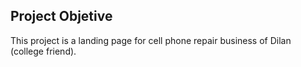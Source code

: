 ## Project Objetive
This project is a landing page for cell phone repair business of Dilan (college friend).
